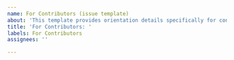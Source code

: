 ```yaml
---
name: For Contributors (issue template)
about: 'This template provides orientation details specifically for contributors '
title: 'For Contributors: '
labels: For Contributors
assignees: ''

---
```



